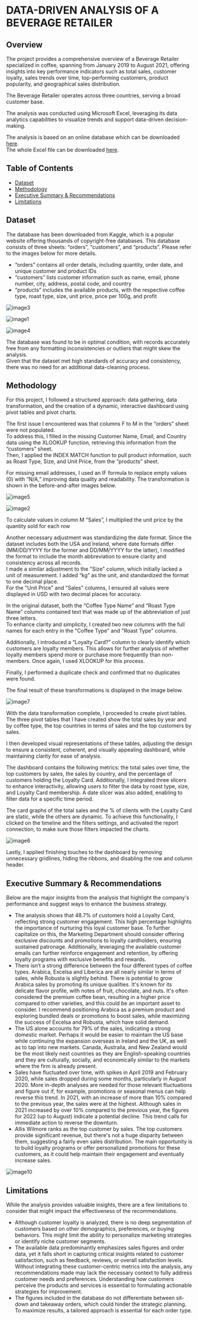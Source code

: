 # DATA-DRIVEN ANALYSIS OF A BEVERAGE RETAILER

## Overview
The project provides a comprehensive overview of a Beverage Retailer specialized in coffee, spanning from January 2019 to August 2021, offering insights into key performance indicators such as total sales, customer loyalty, sales trends over time, top-performing customers, product popularity, and geographical sales distribution.

The Beverage Retailer operates across three countries, serving a broad customer base.

The analysis was conducted using Microsoft Excel, leveraging its data analytics capabilities to visualize trends and support data-driven decision-making.

The analysis is based on an online database which can be downloaded [here](https://www.kaggle.com/datasets/mohammadkaiftahir/coffee-orders-data). <br>
The whole Excel file can be downloaded [here](Retailer_Sales_Dashboard.xlsx).

## **Table of Contents** <br>
- [Dataset](#dataset) <br>
- [Methodology](#methodology)
- [Executive Summary & Recommendations](#executive-summary--recommendations)
- [Limitations](#limitations)

## Dataset
The database has been downloaded from Kaggle, which is a popular website offering thousands of copyright-free databases.
This database consists of three sheets: “orders”, “customers”, and “products”. Please refer to the images below for more details.

+ “orders” contains all order details, including quantity, order date, and unique customer and product IDs
+ “customers” lists customer information such as name, email, phone number, city, address, postal code, and country
+ “products” includes the available products, with the respective coffee type, roast type, size, unit price, price per 100g, and profit

![image3](https://github.com/user-attachments/assets/f841f2de-4412-49de-82f6-d777c7dde9e0)


![image1](https://github.com/user-attachments/assets/d753771a-abb2-4122-b8cd-699e5be00ec4)


![image4](https://github.com/user-attachments/assets/be469a97-a648-4064-a262-3daad2a63e72)

The database was found to be in optimal condition, with records accurately free from any formatting inconsistencies or outliers that might skew the analysis. <br>
Given that the dataset met high standards of accuracy and consistency, there was no need for an additional data-cleaning process.

## Methodology

For this project, I followed a structured approach: data gathering, data transformation, and the creation of a dynamic, interactive dashboard using pivot tables and pivot charts.

The first issue I encountered was that columns F to M in the “orders” sheet were not populated. <br>
To address this, I filled in the missing Customer Name, Email, and Country data using the XLOOKUP function, retrieving this information from the “customers” sheet. <br>
Then, I applied the INDEX MATCH function to pull product information, such as Roast Type, Size, and Unit Price, from the “products” sheet.

For missing email addresses, I used an IF formula to replace empty values (0) with “N/A,” improving data quality and readability. The transformation is shown in the before-and-after images below.

![image5](https://github.com/user-attachments/assets/cd4b4eb4-da9f-4401-91da-5477a7748d08)

![image2](https://github.com/user-attachments/assets/9f589dcf-b685-46eb-9d2c-45d6a696c976)

To calculate values in column M “Sales”, I multiplied the unit price by the quantity sold for each row

Another necessary adjustment was standardizing the date format. Since the dataset includes both the USA and Ireland, where date formats differ (MM/DD/YYYY for the former and DD/MM/YYYY for the latter), I modified the format to include the month abbreviation to ensure clarity and consistency across all records. <br>
I made a similar adjustment to the "Size" column, which initially lacked a unit of measurement. I added “kg” as the unit, and standardized the format to one decimal place. <br>
For the "Unit Price" and "Sales" columns, I ensured all values were displayed in USD with two decimal places for accuracy. <br>

In the original dataset, both the “Coffee Type Name” and “Roast Type Name” columns contained text that was made up of the abbreviation of just three letters. <br>
To enhance clarity and simplicity, I created two new columns with the full names for each entry in the "Coffee Type" and "Roast Type" columns. <br>

Additionally, I introduced a “Loyalty Card?” column to clearly identify which customers are loyalty members. This allows for further analysis of whether loyalty members spend more or purchase more frequently than non-members. Once again, I used XLOOKUP for this process. <br>

Finally, I performed a duplicate check and confirmed that no duplicates were found. <br>

The final result of these transformations is displayed in the image below. <br>

![image7](https://github.com/user-attachments/assets/df22b563-3f8f-4731-9bf9-bec717e1d6c7)

With the data transformation complete, I proceeded to create pivot tables. The three pivot tables that I have created show the total sales by year and by coffee type, the top countries in terms of sales and the top customers by sales. 

I then developed visual representations of these tables, adjusting the design to ensure a consistent, coherent, and visually appealing dashboard, while maintaining clarity for ease of analysis.

The dashboard contains the following metrics: the total sales over time, the top customers by sales, the sales by country, and the percentage of customers holding the Loyalty Card. Additionally, I integrated three slicers to enhance interactivity, allowing users to filter the data by roast type, size, and Loyalty Card membership. A date slicer was also added, enabling to filter data for a specific time period.

The card graphs of the total sales and the % of clients with the Loyalty Card are static, while the others are dynamic. To achieve this functionality, I clicked on the timeline and the filters settings, and activated the report connection, to make sure those filters impacted the charts.

![image6](https://github.com/user-attachments/assets/ee6bcfed-3cbf-4196-9201-80485b2aedfe)

Lastly, I applied finishing touches to the dashboard by removing unnecessary gridlines, hiding the ribbons, and disabling the row and column header.

## Executive Summary & Recommendations

Below are the major insights from the analysis that highlight the company's performance and suggest ways to enhance the business strategy.

+ The analysis shows that 48.7% of customers hold a Loyalty Card, reflecting strong customer engagement. This high percentage highlights the importance of nurturing this loyal customer base. To further capitalize on this, the Marketing Department should consider offering exclusive discounts and promotions to loyalty cardholders, ensuring sustained patronage. Additionally, leveraging the available customer emails can further reinforce engagement and retention, by offering loyalty programs with exclusive benefits and rewards.
+ There isn’t a strong difference between the four different types of coffee types. Arabica, Excelsa and Liberica are all nearly similar in terms of sales, while Robusta is slightly behind. There is potential to grow Arabica sales by promoting its unique qualities.  It's known for its delicate flavor profile, with notes of fruit, chocolate, and nuts. It's often considered the premium coffee bean, resulting in a higher price compared to other varieties, and this could be an important asset to consider. I recommend positioning Arabica as a premium product and exploring bundled deals or promotions to boost sales, while maximizing the success of Excelsa and Robusta, which have solid demand.
+ The US alone accounts for 79% of the sales, indicating a strong domestic market. Perhaps it would be easier to maintain the US base while continuing the expansion overseas in Ireland and the UK, as well as to tap into new markets. Canada, Australia, and New Zealand would be the most likely next countries as they are English-speaking countries and they are culturally, socially, and economically similar to the markets where the firm is already present.
+ Sales have fluctuated over time, with spikes in April 2019 and February 2020, while sales dropped during some months, particularly in August 2020. More in-depth analyses are needed for those relevant fluctuations and figure out if, for example, promotions or seasonal menus can help reverse this trend. In 2021, with an increase of more than 10% compared to the previous year, the sales were at the highest. Although sales in 2021 increased by over 10% compared to the previous year, the figures for 2022 (up to August) indicate a potential decline. This trend calls for immediate action to reverse the downturn.
+ Allis Wilmore ranks as the top customer by sales. The top customers provide significant revenue, but there's not a huge disparity between them, suggesting a fairly even sales distribution. The main opportunity is to build loyalty programs or offer personalized promotions for these customers, as it could help maintain their engagement and eventually increase sales.

![image10](https://github.com/user-attachments/assets/d1e08909-d6ea-43ae-a88d-3143a121ad2d)

## Limitations

While the analysis provides valuable insights, there are a few limitations to consider that might impact the effectiveness of the recommendations.

+ Although customer loyalty is analyzed, there is no deep segmentation of customers based on other demographics, preferences, or buying behaviors. This might limit the ability to personalize marketing strategies or identify niche customer segments.
+ The available data predominantly emphasizes sales figures and order data, yet it falls short in capturing critical insights related to customer satisfaction, such as feedback, reviews, or overall satisfaction levels. Without integrating these customer-centric metrics into the analysis, any recommendations made may lack the necessary context to fully address customer needs and preferences. Understanding how customers perceive the products and services is essential to formulating actionable strategies for improvement.
+ The figures included in the database do not differentiate between sit-down and takeaway orders, which could hinder the strategic planning. To maximize results, a tailored approach is essential for each order type.
